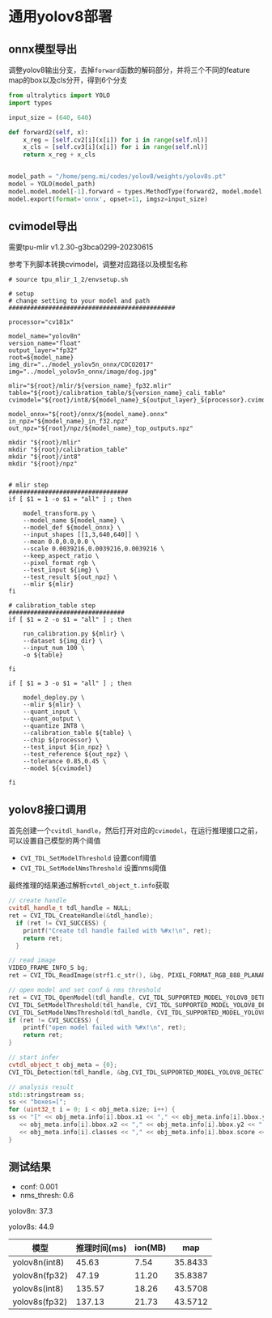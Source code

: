 # 通用yolov8部署

## onnx模型导出

调整yolov8输出分支，去掉`forward`函数的解码部分，并将三个不同的feature map的box以及cls分开，得到6个分支

```python
from ultralytics import YOLO
import types

input_size = (640, 640)

def forward2(self, x):
    x_reg = [self.cv2[i](x[i]) for i in range(self.nl)]
    x_cls = [self.cv3[i](x[i]) for i in range(self.nl)]
    return x_reg + x_cls


model_path = "/home/peng.mi/codes/yolov8/weights/yolov8s.pt"
model = YOLO(model_path)
model.model.model[-1].forward = types.MethodType(forward2, model.model.model[-1])
model.export(format='onnx', opset=11, imgsz=input_size)
```

## cvimodel导出

需要tpu-mlir v1.2.30-g3bca0299-20230615

参考下列脚本转换cvimodel，调整对应路径以及模型名称

```shell
# source tpu_mlir_1_2/envsetup.sh

# setup
# change setting to your model and path
##############################################

processor="cv181x"

model_name="yolov8n"
version_name="float"
output_layer="fp32"
root=${model_name}
img_dir="../model_yolov5n_onnx/COCO2017"
img="../model_yolov5n_onnx/image/dog.jpg"

mlir="${root}/mlir/${version_name}_fp32.mlir"
table="${root}/calibration_table/${version_name}_cali_table"
cvimodel="${root}/int8/${model_name}_${output_layer}_${processor}.cvimodel"

model_onnx="${root}/onnx/${model_name}.onnx"
in_npz="${model_name}_in_f32.npz"
out_npz="${root}/npz/${model_name}_top_outputs.npz"

mkdir "${root}/mlir"
mkdir "${root}/calibration_table"
mkdir "${root}/int8"
mkdir "${root}/npz"


# mlir step
#################################
if [ $1 = 1 -o $1 = "all" ] ; then

    model_transform.py \
    --model_name ${model_name} \
    --model_def ${model_onnx} \
    --input_shapes [[1,3,640,640]] \
    --mean 0.0,0.0,0.0 \
    --scale 0.0039216,0.0039216,0.0039216 \
    --keep_aspect_ratio \
    --pixel_format rgb \
    --test_input ${img} \
    --test_result ${out_npz} \
    --mlir ${mlir}
fi

# calibration_table step
################################
if [ $1 = 2 -o $1 = "all" ] ; then

    run_calibration.py ${mlir} \
    --dataset ${img_dir} \
    --input_num 100 \
    -o ${table}

fi

if [ $1 = 3 -o $1 = "all" ] ; then

    model_deploy.py \
    --mlir ${mlir} \
    --quant_input \
    --quant_output \
    --quantize INT8 \
    --calibration_table ${table} \
    --chip ${processor} \
    --test_input ${in_npz} \
    --test_reference ${out_npz} \
    --tolerance 0.85,0.45 \
    --model ${cvimodel}

fi
```

## yolov8接口调用

首先创建一个`cvitdl_handle`，然后打开对应的`cvimodel`，在运行推理接口之前，可以设置自己模型的两个阈值

* `CVI_TDL_SetModelThreshold` 设置conf阈值
* `CVI_TDL_SetModelNmsThreshold` 设置nms阈值

最终推理的结果通过解析`cvtdl_object_t.info`获取

```c++
// create handle
cvitdl_handle_t tdl_handle = NULL;
ret = CVI_TDL_CreateHandle(&tdl_handle);
  if (ret != CVI_SUCCESS) {
    printf("Create tdl handle failed with %#x!\n", ret);
    return ret;
  }

// read image
VIDEO_FRAME_INFO_S bg;
ret = CVI_TDL_ReadImage(strf1.c_str(), &bg, PIXEL_FORMAT_RGB_888_PLANAR);

// open model and set conf & nms threshold
ret = CVI_TDL_OpenModel(tdl_handle, CVI_TDL_SUPPORTED_MODEL_YOLOV8_DETECTION, path_to_model);
CVI_TDL_SetModelThreshold(tdl_handle, CVI_TDL_SUPPORTED_MODEL_YOLOV8_DETECTION, 0.001);
CVI_TDL_SetModelNmsThreshold(tdl_handle, CVI_TDL_SUPPORTED_MODEL_YOLOV8_DETECTION, 0.7);
if (ret != CVI_SUCCESS) {
	printf("open model failed with %#x!\n", ret);
    return ret;
}

// start infer
cvtdl_object_t obj_meta = {0};
CVI_TDL_Detection(tdl_handle, &bg,CVI_TDL_SUPPORTED_MODEL_YOLOV8_DETECTION, &obj_meta);

// analysis result
std::stringstream ss;
ss << "boxes=[";
for (uint32_t i = 0; i < obj_meta.size; i++) {
ss << "[" << obj_meta.info[i].bbox.x1 << "," << obj_meta.info[i].bbox.y1 << ","
   << obj_meta.info[i].bbox.x2 << "," << obj_meta.info[i].bbox.y2 << ","
   << obj_meta.info[i].classes << "," << obj_meta.info[i].bbox.score << "],";
}
```

## 测试结果

* conf: 0.001
* nms_thresh: 0.6

yolov8n: 37.3

yolov8s: 44.9

| 模型          | 推理时间(ms) | ion(MB) | map     |
| ------------- | ------------ | ------- | ------- |
| yolov8n(int8) | 45.63        | 7.54    | 35.8433 |
| yolov8n(fp32) | 47.19        | 11.20   | 35.8387 |
| yolov8s(int8) | 135.57       | 18.26   | 43.5708 |
| yolov8s(fp32) | 137.13       | 21.73   | 43.5712 |

